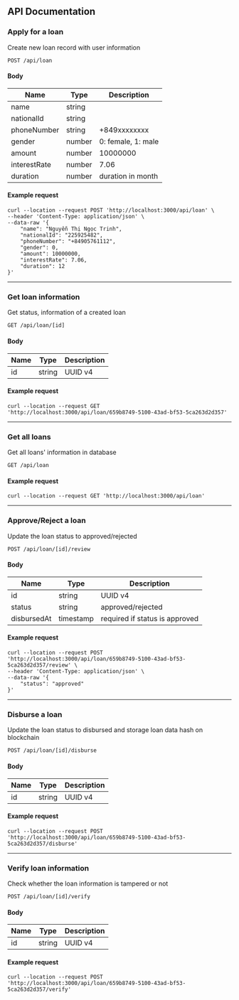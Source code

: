 ## API Documentation

### Apply for a loan

Create new loan record with user information

```
POST /api/loan
```

#### Body

| Name         | Type   | Description        |
| ------------ | ------ | ------------------ |
| name         | string |                    |
| nationalId   | string |                    |
| phoneNumber  | string | +849xxxxxxxx       |
| gender       | number | 0: female, 1: male |
| amount       | number | 10000000           |
| interestRate | number | 7.06               |
| duration     | number | duration in month  |

#### Example request

```
curl --location --request POST 'http://localhost:3000/api/loan' \
--header 'Content-Type: application/json' \
--data-raw '{
    "name": "Nguyễn Thị Ngọc Trinh",
    "nationalId": "225925482",
    "phoneNumber": "+84905761112",
    "gender": 0,
    "amount": 10000000,
    "interestRate": 7.06,
    "duration": 12
}'
```

---

### Get loan information

Get status, information of a created loan

```
GET /api/loan/[id]
```

#### Body

| Name | Type   | Description |
| ---- | ------ | ----------- |
| id   | string | UUID v4     |

#### Example request

```
curl --location --request GET 'http://localhost:3000/api/loan/659b8749-5100-43ad-bf53-5ca263d2d357'
```

---

### Get all loans

Get all loans' information in database

```
GET /api/loan
```

#### Example request

```
curl --location --request GET 'http://localhost:3000/api/loan'
```

---

### Approve/Reject a loan

Update the loan status to approved/rejected

```
POST /api/loan/[id]/review
```

#### Body

| Name        | Type      | Description                    |
| ----------- | --------- | ------------------------------ |
| id          | string    | UUID v4                        |
| status      | string    | approved/rejected              |
| disbursedAt | timestamp | required if status is approved |

#### Example request

```
curl --location --request POST 'http://localhost:3000/api/loan/659b8749-5100-43ad-bf53-5ca263d2d357/review' \
--header 'Content-Type: application/json' \
--data-raw '{
    "status": "approved"
}'
```

---

### Disburse a loan

Update the loan status to disbursed and storage loan data hash on blockchain

```
POST /api/loan/[id]/disburse
```

#### Body

| Name | Type   | Description |
| ---- | ------ | ----------- |
| id   | string | UUID v4     |

#### Example request

```
curl --location --request POST 'http://localhost:3000/api/loan/659b8749-5100-43ad-bf53-5ca263d2d357/disburse'
```

---

### Verify loan information

Check whether the loan information is tampered or not

```
POST /api/loan/[id]/verify
```

#### Body

| Name | Type   | Description |
| ---- | ------ | ----------- |
| id   | string | UUID v4     |

#### Example request

```
curl --location --request POST 'http://localhost:3000/api/loan/659b8749-5100-43ad-bf53-5ca263d2d357/verify'
```

